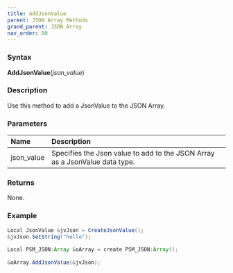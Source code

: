 ```yaml
---
title: AddJsonValue
parent: JSON Array Methods
grand_parent: JSON Array
nav_order: 80
---
```


### [](#header-3)Syntax

**AddJsonValue**(_json_value_)

### [](#header-3)Description

Use this method to add a JsonValue to the JSON Array.

### [](#header-3)Parameters

| Name           | Description                                                                    |
|:---------------|:-------------------------------------------------------------------------------|
| json_value     | Specifies the Json value to add to the JSON Array as a JsonValue data type.    |


### [](#header-3)Returns

None.

### [](#header-3)Example

```java
Local JsonValue &jvJson = CreateJsonValue();
&jvJson.SetString("hello");
   
Local PSM_JSON:Array &oArray = create PSM_JSON:Array();
   
&oArray.AddJsonValue(&jvJson);
```

